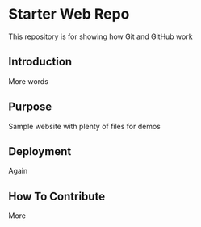# Starter Web Repo

This repository is for showing how Git and GitHub work

## Introduction
More words

## Purpose

Sample website with plenty of files for demos

## Deployment

Again

## How To Contribute

More